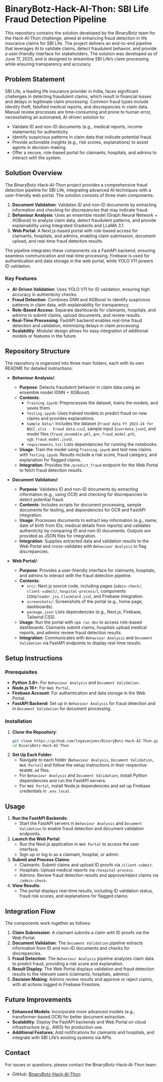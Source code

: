 # BinaryBotz-Hack-AI-Thon: SBI Life Fraud Detection Pipeline

This repository contains the solution developed by the BinaryBotz team for the Hack-AI-Thon challenge, aimed at enhancing fraud detection in life insurance claims for SBI Life. The project delivers an end-to-end pipeline that leverages AI to validate claims, detect fraudulent behavior, and provide a user-friendly interface for stakeholders. The solution was developed as of June 17, 2025, and is designed to streamline SBI Life’s claim processing while ensuring transparency and accuracy.

## Problem Statement
SBI Life, a leading life insurance provider in India, faces significant challenges in detecting fraudulent claims, which result in financial losses and delays in legitimate claim processing. Common fraud types include identity theft, falsified medical reports, and discrepancies in claim data. Manual review processes are time-consuming and prone to human error, necessitating an automated, AI-driven solution to:
- Validate ID and non-ID documents (e.g., medical reports, income statements) for authenticity.
- Identify suspicious patterns in claim data that indicate potential fraud.
- Provide actionable insights (e.g., risk scores, explanations) to assist agents in decision-making.
- Offer a secure, role-based portal for claimants, hospitals, and admins to interact with the system.

## Solution Overview
The BinaryBotz-Hack-AI-Thon project provides a comprehensive fraud detection pipeline for SBI Life, integrating advanced AI techniques with a user-friendly web portal. The solution consists of three main components:
1. **Document Validation**: Validates ID and non-ID documents by extracting information and checking for discrepancies that may indicate fraud.
2. **Behaviour Analysis**: Uses an ensemble model (Graph Neural Network + XGBoost) to analyze claim data, detect fraudulent patterns, and provide explainability using Integrated Gradients and LLaMA 3.1.
3. **Web Portal**: A Next.js-based portal with role-based access for claimants, hospitals, and admins, enabling claim submission, document upload, and real-time fraud detection results.

The pipeline integrates these components via a FastAPI backend, ensuring seamless communication and real-time processing. Firebase is used for authentication and data storage in the web portal, while YOLO V11 powers ID validation.

### Key Features
- **AI-Driven Validation**: Uses YOLO V11 for ID validation, ensuring high accuracy in authenticity checks.
- **Fraud Detection**: Combines GNN and XGBoost to identify suspicious patterns in claim data, with explainability for transparency.
- **Role-Based Access**: Separate dashboards for claimants, hospitals, and admins to submit claims, upload documents, and review results.
- **Real-Time Processing**: FastAPI backend enables real-time fraud detection and validation, minimizing delays in claim processing.
- **Scalability**: Modular design allows for easy integration of additional models or features in the future.

## Repository Structure
The repository is organized into three main folders, each with its own README for detailed instructions:

- **Behaviour Analysis/**:
  - **Purpose**: Detects fraudulent behavior in claim data using an ensemble model (GNN + XGBoost).
  - **Contents**:
    - `Training.ipynb`: Preprocesses the dataset, trains the models, and saves them.
    - `Testing.ipynb`: Uses trained models to predict fraud on new claims and provides explanations.
    - `Sample Data/`: Includes the dataset (`Fraud data FY 2023-24 for B&CC.xlsx - Fraud data.csv`), sample input (`userdata.json`), and model files (`fraud_ensemble.pkl`, `gnn_fraud_model.pth`, `xgb_fraud_model.json`).
    - `requirements.txt`: Lists dependencies for running the notebooks.
  - **Usage**: Train the model using `Training.ipynb` and test new claims with `Testing.ipynb`. Results include a risk score, fraud category, and explanation for flagged claims.
  - **Integration**: Provides the `/predict_fraud` endpoint for the Web Portal to fetch fraud detection results.

- **Document Validation/**:
  - **Purpose**: Validates ID and non-ID documents by extracting information (e.g., using OCR) and checking for discrepancies to detect potential fraud.
  - **Contents**: Includes scripts for document processing, sample documents for testing, and dependencies for OCR and FastAPI integration.
  - **Usage**: Processes documents to extract key information (e.g., name, date of birth from IDs; medical details from reports) and validates authenticity by comparing ID and non-ID documents. Outputs are provided as JSON files for integration.
  - **Integration**: Supplies extracted data and validation results to the Web Portal and cross-validates with `Behaviour Analysis` to flag discrepancies.

- **Web Portal/**:
  - **Purpose**: Provides a user-friendly interface for claimants, hospitals, and admins to interact with the fraud detection pipeline.
  - **Contents**:
    - `src/`: Next.js source code, including pages (`admin-check/`, `client-submit/`, `hospital-process/`), components (`IDUploader.jsx`, `ClaimCard.jsx`), and Firebase integration.
    - `screenshots/`: Screenshots of the portal (e.g., home page, dashboards).
    - `package.json`: Lists dependencies (e.g., Next.js, Firebase, Tailwind CSS).
  - **Usage**: Run the portal with `npm run dev` to access role-based dashboards. Claimants submit claims, hospitals upload medical reports, and admins review fraud detection results.
  - **Integration**: Communicates with `Behaviour Analysis` and `Document Validation` via FastAPI endpoints to display real-time results.

## Setup Instructions
### Prerequisites
- **Python 3.8+**: For `Behaviour Analysis` and `Document Validation`.
- **Node.js 16+**: For `Web Portal`.
- **Firebase Account**: For authentication and data storage in the Web Portal.
- **FastAPI Backend**: Set up in `Behaviour Analysis` for fraud detection and in `Document Validation` for document processing.

### Installation
1. **Clone the Repository**:
   ```bash
   git clone https://github.com/logasanjeev/BinaryBotz-Hack-AI-Thon.git
   cd BinaryBotz-Hack-AI-Thon
   ```
2. **Set Up Each Folder**:
   - Navigate to each folder (`Behaviour Analysis`, `Document Validation`, `Web Portal`) and follow the setup instructions in their respective `README.md` files.
   - For `Behaviour Analysis` and `Document Validation`, install Python dependencies and run the FastAPI servers.
   - For `Web Portal`, install Node.js dependencies and set up Firebase credentials in `.env.local`.

## Usage
1. **Run the FastAPI Backends**:
   - Start the FastAPI servers in `Behaviour Analysis` and `Document Validation` to enable fraud detection and document validation endpoints.
2. **Launch the Web Portal**:
   - Run the Next.js application in `Web Portal` to access the user interface.
   - Sign up or log in as a claimant, hospital, or admin.
3. **Submit and Process Claims**:
   - Claimants: Submit claims and upload ID proofs via `/client-submit`.
   - Hospitals: Upload medical reports via `/hospital-process`.
   - Admins: Review fraud detection results and approve/reject claims via `/admin-check`.
4. **View Results**:
   - The portal displays real-time results, including ID validation status, fraud risk scores, and explanations for flagged claims.

## Integration Flow
The components work together as follows:
1. **Claim Submission**: A claimant submits a claim with ID proofs via the Web Portal.
2. **Document Validation**: The `Document Validation` pipeline extracts information from ID and non-ID documents and checks for discrepancies.
3. **Fraud Detection**: The `Behaviour Analysis` pipeline analyzes claim data to predict fraud, providing a risk score and explanation.
4. **Result Display**: The Web Portal displays validation and fraud detection results to the relevant users (claimants, hospitals, admins).
5. **Decision Making**: Admins review results and approve or reject claims, with all actions logged in Firebase Firestore.

## Future Improvements
- **Enhanced Models**: Incorporate more advanced models (e.g., transformer-based OCR) for better document extraction.
- **Scalability**: Deploy the FastAPI backends and Web Portal on cloud infrastructure (e.g., AWS) for production use.
- **Additional Features**: Add notifications for claimants and hospitals, and integrate with SBI Life’s existing systems via APIs.

## Contact
For issues or questions, please contact the BinaryBotz-Hack-AI-Thon team:
- GitHub: [BinaryBotz-Hack-AI-Thon](https://github.com/binarybotz/hack-ai-thon)
